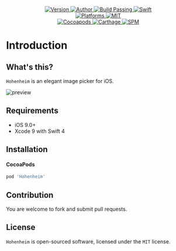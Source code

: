 
<p align="center">
  <!--<img src="https://i.loli.net/2018/01/05/5a4f153d36a21.png" alt="Hohenheim">-->
  <br/><a href="https://cocoapods.org/pods/Hohenheim">
  <img alt="Version" src="https://img.shields.io/badge/version-1.0.0-brightgreen.svg">
  <img alt="Author" src="https://img.shields.io/badge/author-Meniny-blue.svg">
  <img alt="Build Passing" src="https://img.shields.io/badge/build-passing-brightgreen.svg">
  <img alt="Swift" src="https://img.shields.io/badge/swift-4.0%2B-orange.svg">
  <br/>
  <img alt="Platforms" src="https://img.shields.io/badge/platform-iOS-lightgrey.svg">
  <img alt="MIT" src="https://img.shields.io/badge/license-MIT-blue.svg">
  <br/>
  <img alt="Cocoapods" src="https://img.shields.io/badge/cocoapods-compatible-brightgreen.svg">
  <img alt="Carthage" src="https://img.shields.io/badge/carthage-working%20on-red.svg">
  <img alt="SPM" src="https://img.shields.io/badge/swift%20package%20manager-compatible-brightgreen.svg">
  </a>
</p>

# Introduction

## What's this?

`Hohenheim` is an elegant image picker for iOS.

![preview](./Assets/preview.png)

## Requirements

* iOS 9.0+
* Xcode 9 with Swift 4

## Installation

#### CocoaPods

```ruby
pod 'Hohenheim'
```

## Contribution

You are welcome to fork and submit pull requests.

## License

`Hohenheim` is open-sourced software, licensed under the `MIT` license.